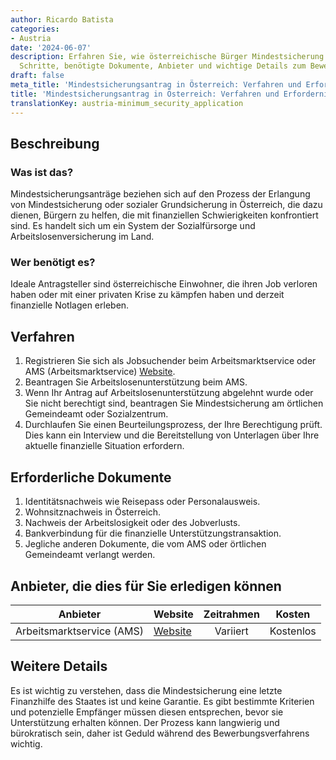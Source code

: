 ```yaml
---
author: Ricardo Batista
categories:
- Austria
date: '2024-06-07'
description: Erfahren Sie, wie österreichische Bürger Mindestsicherung beantragen.
  Schritte, benötigte Dokumente, Anbieter und wichtige Details zum Bewerbungsverfahren.
draft: false
meta_title: 'Mindestsicherungsantrag in Österreich: Verfahren und Erfordernisse'
title: 'Mindestsicherungsantrag in Österreich: Verfahren und Erfordernisse'
translationKey: austria-minimum_security_application
---
```



## Beschreibung
### Was ist das?
Mindestsicherungsanträge beziehen sich auf den Prozess der Erlangung von Mindestsicherung oder sozialer Grundsicherung in Österreich, die dazu dienen, Bürgern zu helfen, die mit finanziellen Schwierigkeiten konfrontiert sind. Es handelt sich um ein System der Sozialfürsorge und Arbeitslosenversicherung im Land.
### Wer benötigt es?
Ideale Antragsteller sind österreichische Einwohner, die ihren Job verloren haben oder mit einer privaten Krise zu kämpfen haben und derzeit finanzielle Notlagen erleben.

## Verfahren
1. Registrieren Sie sich als Jobsuchender beim Arbeitsmarktservice oder AMS (Arbeitsmarktservice) [Website](https://www.ams.at).
2. Beantragen Sie Arbeitslosenunterstützung beim AMS.
3. Wenn Ihr Antrag auf Arbeitslosenunterstützung abgelehnt wurde oder Sie nicht berechtigt sind, beantragen Sie Mindestsicherung am örtlichen Gemeindeamt oder Sozialzentrum.
4. Durchlaufen Sie einen Beurteilungsprozess, der Ihre Berechtigung prüft. Dies kann ein Interview und die Bereitstellung von Unterlagen über Ihre aktuelle finanzielle Situation erfordern.

## Erforderliche Dokumente
1. Identitätsnachweis wie Reisepass oder Personalausweis.
2. Wohnsitznachweis in Österreich.
3. Nachweis der Arbeitslosigkeit oder des Jobverlusts.
4. Bankverbindung für die finanzielle Unterstützungstransaktion.
5. Jegliche anderen Dokumente, die vom AMS oder örtlichen Gemeindeamt verlangt werden.

## Anbieter, die dies für Sie erledigen können

| Anbieter        |     Website     |     Zeitrahmen    |       Kosten      |
| --------------- | --------------- |  :-------------: | :-------------: |
| Arbeitsmarktservice (AMS) |  [Website](https://www.ams.at)  |      Variiert      |        Kostenlos       |

## Weitere Details
Es ist wichtig zu verstehen, dass die Mindestsicherung eine letzte Finanzhilfe des Staates ist und keine Garantie. Es gibt bestimmte Kriterien und potenzielle Empfänger müssen diesen entsprechen, bevor sie Unterstützung erhalten können. Der Prozess kann langwierig und bürokratisch sein, daher ist Geduld während des Bewerbungsverfahrens wichtig.